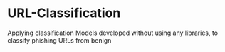 # URL-Classification
Applying classification Models developed without using any libraries, to classify phishing URLs from benign
